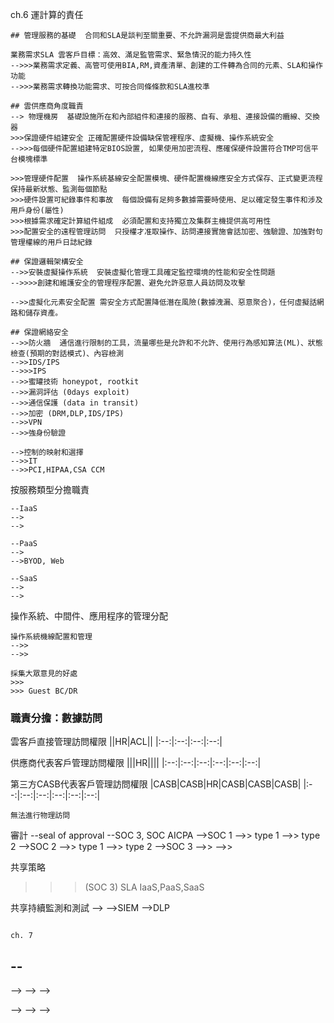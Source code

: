 
ch.6 運計算的責任

```
## 管理服務的基礎  合同和SLA是談判至關重要、不允許漏洞是雲提供商最大利益

業務需求SLA 雲客戶目標：高效、滿足監管需求、緊急情況的能力持久性
-->>>業務需求定義、高管可使用BIA,RM,資產清單、創建的工件轉為合同的元素、SLA和操作功能
-->>>業務需求轉換功能需求、可按合同條條款和SLA進校準

## 雲供應商角度職責
--> 物理機房  基礎設施所在和內部組件和連接的服務、自有、承租、連接設備的纜線、交換器
>>>保證硬件組建安全 正確配置硬件設備缺保管裡程序、虛擬機、操作系統安全
-->>>每個硬件配置組建特定BIOS設置, 如果使用加密流程、應確保硬件設置符合TMP可信平台模塊標準

>>>管理硬件配置  操作系統基線安全配置模塊、硬件配置機線應安全方式保存、正式變更流程保持最新狀態、監測每個節點
>>>硬件設置可紀錄事件和事故  每個設備有足夠多數據需要時使用、足以確定發生事件和涉及用戶身份(屬性)
>>>根據需求確定計算組件組成  必須配置和支持獨立及集群主機提供高可用性
>>>配置安全的遠程管理訪問  只授權才准取操作、訪問連接實施會話加密、強驗證、加強對句管理權線的用戶日誌紀錄

## 保證邏輯架構安全
-->>安裝虛擬操作系統  安裝虛擬化管理工具確定監控環境的性能和安全性問題
-->>>>創建和維護安全的管理程序配置、避免允許惡意人員訪問及攻擊

-->>虛擬化元素安全配置 需安全方式配置降低潛在風險(數據洩漏、惡意聚合)，任何虛擬話網路和儲存資產。

## 保證網絡安全
-->>防火牆  通信進行限制的工具，流量哪些是允許和不允許、使用行為感知算法(ML)、狀態檢查(預期的對話模式)、內容檢測
-->>IDS/IPS
-->>>IPS
-->>蜜罐技術 honeypot, rootkit
-->>漏洞評估 (0days exploit)
-->>通信保護 (data in transit)
-->>加密 (DRM,DLP,IDS/IPS)
-->>VPN
-->>強身份驗證

-->控制的映射和選擇
-->>IT
-->>PCI,HIPAA,CSA CCM
```
按服務類型分擔職責
```
--IaaS
-->
-->

--PaaS
-->
-->BYOD, Web

--SaaS
-->
-->
```
操作系統、中間件、應用程序的管理分配
```
操作系統機線配置和管理
-->>
-->>

採集大眾意見的好處
>>>
>>> Guest BC/DR
```
### 職責分擔：數據訪問
雲客戶直接管理訪問權限
||HR|ACL||
|:--:|:--:|:--:|:--:|

供應商代表客戶管理訪問權限
|||HR||||
|:--:|:--:|:--:|:--:|:--:|:--:|

第三方CASB代表客戶管理訪問權限
|CASB|CASB|HR|CASB|CASB|CASB|
|:--:|:--:|:--:|:--:|:--:|:--:|


```
無法進行物理訪問
```
審計
--seal of approval
--SOC 3, SOC AICPA
-->SOC 1
-->> type 1
-->> type 2
-->SOC 2
-->> type 1
-->> type 2
-->SOC 3
-->>
-->>

共享策略
>>> (SOC 3) SLA
>>> IaaS,PaaS,SaaS

共享持續監測和測試
-->
-->SIEM
-->DLP

```

ch. 7

```

--
--
-->
-->
-->
>>>
>>>
-->
-->
-->
>>>
>>>
>>>

```
